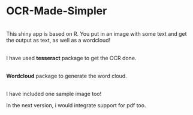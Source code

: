 # OCR-Made-Simpler

<br>  This shiny app is based on R.  You put in an image with some text and get the output as text, as well as a wordcloud!  

<br>  I have used **tesseract** package to get the OCR done.   

<br>  **Wordcloud** package to generate the word cloud.

<br>I have included one sample image too!

In the next version, i would integrate support for pdf too.
